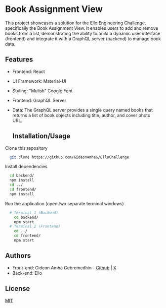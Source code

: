 
# Book Assignment View

This project showcases a solution for the Ello Engineering Challenge, specifically the Book Assignment View. It enables users to add and remove books from a list, demonstrating the ability to build a dynamic user interface (frontend) and integrate it with a GraphQL server (backend) to manage book data.

## Features

- Frontend: React
- UI Framework: Material-UI
- Styling: "Mulish" Google Font
- Frontend: GraphQL Server
- Data: The GraphQL server provides a single query named books that returns a list of book objects including title, author, and cover photo URL.

  ## Installation/Usage

Clone this repository

```bash
  git clone https://github.com/GideonAmhaG/ElloChallenge
```

Install dependencies

```bash
  cd backend/
  npm install
  cd ../
  cd frontend/
  npm install
```

Run the application (open two separate terminal windows)

```bash
  # Terminal 1 (Backend)
    cd backend/
    npm start
  # Terminal 2 (Frontend)
    cd ../
    cd frontend/
    npm start
```
  
## Authors

- Front-end: Gideon Amha Gebremedhin - [Github](https://github.com/GideonAmhaG) | [X](https://x.com/GideonAmha)
- Back-end: Ello

## License

[MIT](https://choosealicense.com/licenses/mit/)

  


